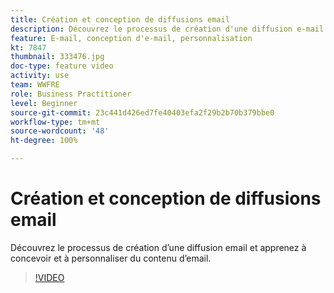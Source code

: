 ```yaml
---
title: Création et conception de diffusions email
description: Découvrez le processus de création d'une diffusion e-mail et apprenez à concevoir et à personnaliser du contenu d'e-mail.
feature: E-mail, conception d'e-mail, personnalisation
kt: 7847
thumbnail: 333476.jpg
doc-type: feature video
activity: use
team: WWFRE
role: Business Practitioner
level: Beginner
source-git-commit: 23c441d426ed7fe40403efa2f29b2b70b379bbe0
workflow-type: tm+mt
source-wordcount: '48'
ht-degree: 100%

---
```



# Création et conception de diffusions email

Découvrez le processus de création d’une diffusion email et apprenez à concevoir et à personnaliser du contenu d’email.

>[!VIDEO](https://video.tv.adobe.com/v/333476?quality=12)
